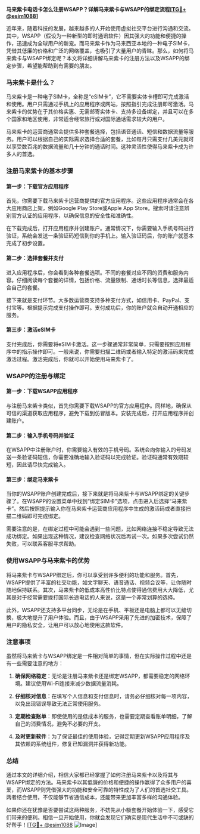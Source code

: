 **马来紫卡电话卡怎么注册WSAPP？详解马来紫卡与WSAPP的绑定流程[[TG💪+ @esim1088](https://t.me/s/esim1088)]**

近年来，随着科技的发展，越来越多的人开始使用虚拟社交平台进行沟通和交流。其中，WSAPP（假设为一种新型的即时通讯软件）因其强大的功能和便捷的操作，迅速成为全球用户的新宠。而马来紫卡作为马来西亚本地的一种电子SIM卡，凭借其低廉的价格和广泛的网络覆盖，也吸引了大量用户的青睐。那么，如何将马来紫卡与WSAPP绑定呢？本文将详细讲解马来紫卡的注册方法以及WSAPP的绑定步骤，希望能帮助到有需要的朋友。

### 马来紫卡是什么？

马来紫卡是一种电子SIM卡，全称是“eSIM卡”，它不需要实体卡槽即可完成激活和使用。用户只需通过手机上的应用程序或网站，按照指引完成注册即可激活。马来紫卡的优势在于其价格实惠、无需邮寄实体卡、支持多设备绑定，并且可以在多个国家和地区使用，非常适合经常旅行或对国际通话需求较大的用户。

马来紫卡的运营商通常会提供多种套餐选择，包括语音通话、短信和数据流量等服务。用户可以根据自己的实际需求选择合适的套餐，比如每月只需支付几美元就可以享受数百兆的数据流量和几十分钟的通话时间。这种灵活性使得马来紫卡成为许多人的首选。

### 注册马来紫卡的基本步骤

#### 第一步：下载官方应用程序

首先，你需要下载马来紫卡运营商提供的官方应用程序。这些应用程序通常会在各大应用商店上架，例如Google Play Store或Apple App Store。搜索时请注意辨别官方认证的应用程序，以确保信息的安全性和准确性。

在下载完成后，打开应用程序并创建账户。通常情况下，你需要输入手机号码进行验证，系统会发送一条验证码短信到你的手机上。输入验证码后，你的账户就基本完成了初步设置。

#### 第二步：选择套餐并支付

进入应用程序后，你会看到各种套餐选项。不同的套餐对应不同的资费和服务内容。仔细阅读每个套餐的详情，包括价格、流量限制、通话时长等信息，选择最适合自己的套餐。

接下来就是支付环节。大多数运营商支持多种支付方式，如信用卡、PayPal、支付宝等。根据提示完成支付操作即可。支付成功后，你的账户就会自动开通相应的服务。

#### 第三步：激活eSIM卡

支付完成后，你需要将eSIM卡激活。这一步骤通常非常简单，只需要按照应用程序中的指示操作即可。一般来说，你需要扫描二维码或者输入特定的激活码来完成激活过程。激活完成后，你就可以开始使用马来紫卡了。

### WSAPP的注册与绑定

#### 第一步：下载WSAPP应用程序

与注册马来紫卡类似，首先你需要下载WSAPP的官方应用程序。同样地，确保从可信的渠道获取应用程序，避免下载到仿冒版本。安装完成后，打开应用程序并创建账户。

#### 第二步：输入手机号码并验证

在WSAPP中注册账户时，你需要输入有效的手机号码。系统会向你输入的号码发送一条验证码短信，你需要准确地输入验证码以完成验证。验证码通常有效期较短，因此请尽快完成输入。

#### 第三步：绑定马来紫卡

当你的WSAPP账户创建完成后，接下来就是将马来紫卡与WSAPP绑定的关键步骤了。在WSAPP的设置菜单中找到“绑定SIM卡”选项，点击进入后选择“马来紫卡”。然后按照提示输入你在马来紫卡运营商应用程序中生成的激活码或者直接扫描二维码即可完成绑定。

需要注意的是，在绑定过程中可能会遇到一些问题，比如网络连接不稳定导致无法成功绑定。如果出现这种情况，建议检查网络状况后再试一次。如果多次尝试仍然失败，可以联系客服寻求帮助。

### 使用WSAPP与马来紫卡的优势

将马来紫卡与WSAPP绑定后，你可以享受到许多便利的功能和服务。首先，WSAPP提供了丰富的社交功能，如文字聊天、语音通话、视频会议等，让你随时随地保持联系。其次，马来紫卡的低成本高性价比特点使得通信费用大大降低，尤其是对于经常需要拨打国际长途电话的人来说，这是一个非常划算的选择。

此外，WSAPP还支持多平台同步，无论是在手机、平板还是电脑上都可以无缝切换，极大地提升了用户体验。而且，由于WSAPP采用了先进的加密技术，保障了用户的隐私安全，让用户可以放心地使用这款软件。

### 注意事项

虽然将马来紫卡与WSAPP绑定是一件相对简单的事情，但在实际操作过程中还是有一些需要注意的地方：

1. **确保网络稳定**：无论是注册马来紫卡还是绑定WSAPP，都需要稳定的网络环境。建议使用Wi-Fi连接来减少数据流量消耗。
   
2. **仔细核对信息**：在填写个人信息和支付信息时，请务必仔细核对每一项内容，以免出现错误导致无法正常使用服务。

3. **定期检查账单**：即使使用的是低成本的服务，也需要定期查看账单明细，了解自己的消费情况，避免不必要的开支。

4. **及时更新软件**：为了保证最佳的使用体验，记得定期更新WSAPP应用程序及其依赖的系统组件，修复已知漏洞并获得新功能。

### 总结

通过本文的详细介绍，相信大家都已经掌握了如何注册马来紫卡以及将其与WSAPP绑定的方法。马来紫卡以其低廉的价格和便捷的操作赢得了众多用户的喜爱，而WSAPP则凭借强大的功能和安全可靠的特性成为了人们的首选社交工具。两者结合使用，不仅能够节省通信成本，还能带来更加丰富多样的沟通体验。

如果你还在犹豫是否要尝试这两种服务，不妨先从小额套餐开始体验一下，感受它们带来的便利。相信一旦开始使用，你就会发现它们确实是现代生活中不可或缺的好帮手！[[TG💪+ @esim1088](https://t.me/s/esim1088) ![Image](https://i.postimg.cc/4NQfJmqS/Snipaste-2025-05-13-00-14-12.png)]